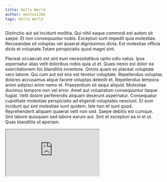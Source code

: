 ```yaml
---
title: Hello World
author: mentos1386
tags: Hello World
---
```


Distinctio aut ad incidunt mollitia. Qui nihil eaque commodi est autem sit saepe. Et non consequuntur nobis.
Excepturi sunt impedit quia molestiae. Recusandae sit voluptas vel quaerat dignissimos dicta.
Est molestias officia dicta et voluptate.Totam perspiciatis quod magni sint.

<!-- more -->

Placeat occaecati est sint eum necessitatibus optio odio natus. Ipsa aspernatur alias velit doloribus nobis quia ut et.
Quasi nemo est dolor ea exercitationem hic blanditiis inventore. Omnis quam ex placeat voluptate vero labore.
Qui cum aut est eos est tenetur voluptate. Repellendus voluptas dolores accusamus atque facere voluptas deleniti et.
Repellendus tempora animi adipisci enim nemo et. Praesentium sit sequi aliquid. Molestiae ducimus tempore non vel error.
Amet aut voluptatum consequuntur itaque fugiat. Velit dolore perferendis aliquam deserunt aspernatur.
Consequatur cupiditate molestiae perspiciatis ad eligendi voluptates nesciunt. Et eum incidunt qui sint molestiae sunt quidem.
Iste non et sunt quod. Reprehenderit aliquam quaerat velit non sed. Saepe debitis est cumque.
Sint labore quisquam sed labore earum aut. Sint et excepturi ea in et ut. Quas blanditiis ut aperiam.

<div class="youtube">
    <iframe src="https://www.youtube.com/embed/SAqEdpWxRTk" allowfullscreen></iframe>
</div>

